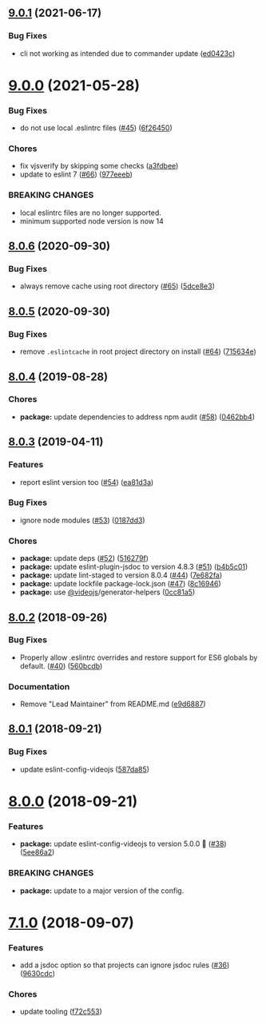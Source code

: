 <a name="9.0.1"></a>
## [9.0.1](https://github.com/videojs/standard/compare/v9.0.0...v9.0.1) (2021-06-17)

### Bug Fixes

* cli not working as intended due to commander update ([ed0423c](https://github.com/videojs/standard/commit/ed0423c))

<a name="9.0.0"></a>
# [9.0.0](https://github.com/videojs/standard/compare/v8.0.6...v9.0.0) (2021-05-28)

### Bug Fixes

* do not use local .eslintrc files ([#45](https://github.com/videojs/standard/issues/45)) ([6f26450](https://github.com/videojs/standard/commit/6f26450))

### Chores

* fix vjsverify by skipping some checks ([a3fdbee](https://github.com/videojs/standard/commit/a3fdbee))
* update to eslint 7 ([#66](https://github.com/videojs/standard/issues/66)) ([977eeeb](https://github.com/videojs/standard/commit/977eeeb))


### BREAKING CHANGES

* local eslintrc files are no longer supported.
* minimum supported node version is now 14

<a name="8.0.6"></a>
## [8.0.6](https://github.com/videojs/standard/compare/v8.0.5...v8.0.6) (2020-09-30)

### Bug Fixes

* always remove cache using root directory ([#65](https://github.com/videojs/standard/issues/65)) ([5dce8e3](https://github.com/videojs/standard/commit/5dce8e3))

<a name="8.0.5"></a>
## [8.0.5](https://github.com/videojs/standard/compare/v8.0.4...v8.0.5) (2020-09-30)

### Bug Fixes

* remove `.eslintcache` in root project directory on install ([#64](https://github.com/videojs/standard/issues/64)) ([715634e](https://github.com/videojs/standard/commit/715634e))

<a name="8.0.4"></a>
## [8.0.4](https://github.com/videojs/standard/compare/v8.0.3...v8.0.4) (2019-08-28)

### Chores

* **package:** update dependencies to address npm audit ([#58](https://github.com/videojs/standard/issues/58)) ([0462bb4](https://github.com/videojs/standard/commit/0462bb4))

<a name="8.0.3"></a>
## [8.0.3](https://github.com/videojs/standard/compare/v8.0.2...v8.0.3) (2019-04-11)

### Features

* report eslint version too ([#54](https://github.com/videojs/standard/issues/54)) ([ea81d3a](https://github.com/videojs/standard/commit/ea81d3a))

### Bug Fixes

* ignore node modules ([#53](https://github.com/videojs/standard/issues/53)) ([0187dd3](https://github.com/videojs/standard/commit/0187dd3))

### Chores

* **package:** update deps ([#52](https://github.com/videojs/standard/issues/52)) ([516279f](https://github.com/videojs/standard/commit/516279f))
* **package:** update eslint-plugin-jsdoc to version 4.8.3 ([#51](https://github.com/videojs/standard/issues/51)) ([b4b5c01](https://github.com/videojs/standard/commit/b4b5c01))
* **package:** update lint-staged to version 8.0.4 ([#44](https://github.com/videojs/standard/issues/44)) ([7e682fa](https://github.com/videojs/standard/commit/7e682fa))
* **package:** update lockfile package-lock.json ([#47](https://github.com/videojs/standard/issues/47)) ([8c16946](https://github.com/videojs/standard/commit/8c16946))
* **package:** use [@videojs](https://github.com/videojs)/generator-helpers ([0cc81a5](https://github.com/videojs/standard/commit/0cc81a5))

<a name="8.0.2"></a>
## [8.0.2](https://github.com/videojs/standard/compare/v8.0.1...v8.0.2) (2018-09-26)

### Bug Fixes

* Properly allow .eslintrc overrides and restore support for ES6 globals by default. ([#40](https://github.com/videojs/standard/issues/40)) ([560bcdb](https://github.com/videojs/standard/commit/560bcdb))

### Documentation

* Remove "Lead Maintainer" from README.md ([e9d6887](https://github.com/videojs/standard/commit/e9d6887))

<a name="8.0.1"></a>
## [8.0.1](https://github.com/videojs/standard/compare/v8.0.0...v8.0.1) (2018-09-21)

### Bug Fixes

* update eslint-config-videojs ([587da85](https://github.com/videojs/standard/commit/587da85))

<a name="8.0.0"></a>
# [8.0.0](https://github.com/videojs/standard/compare/v7.1.0...v8.0.0) (2018-09-21)

### Features

* **package:** update eslint-config-videojs to version 5.0.0 🚀 ([#38](https://github.com/videojs/standard/issues/38)) ([5ee86a2](https://github.com/videojs/standard/commit/5ee86a2))


### BREAKING CHANGES

* **package:** update to a major version of the config.

<a name="7.1.0"></a>
# [7.1.0](https://github.com/videojs/standard/compare/v7.0.1...v7.1.0) (2018-09-07)

### Features

* add a jsdoc option so that projects can ignore jsdoc rules ([#36](https://github.com/videojs/standard/issues/36)) ([9630cdc](https://github.com/videojs/standard/commit/9630cdc))

### Chores

* update tooling ([f72c553](https://github.com/videojs/standard/commit/f72c553))

